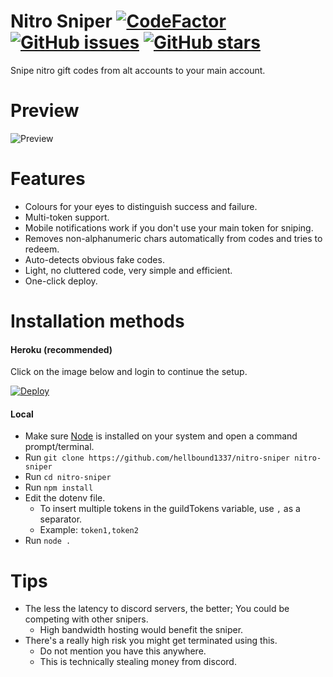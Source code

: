 # Nitro Sniper [![CodeFactor](https://www.codefactor.io/repository/github/hellbound1337/nitro-sniper/badge)](https://www.codefactor.io/repository/github/hellbound1337/nitro-sniper) [![GitHub issues](https://img.shields.io/github/issues/hellbound1337/nitro-sniper?style=flat)](https://github.com/hellbound1337/nitro-sniper/issues) [![GitHub stars](https://img.shields.io/github/stars/hellbound1337/nitro-sniper?style=flat)](https://github.com/hellbound1337/nitro-sniper/stargazers)
Snipe nitro gift codes from alt accounts to your main account.

# Preview 
![Preview](https://i.imgur.com/PU3QaZc.png)

# Features
- Colours for your eyes to distinguish success and failure.
- Multi-token support.
- Mobile notifications work if you don't use your main token for sniping.
- Removes non-alphanumeric chars automatically from codes and tries to redeem.
- Auto-detects obvious fake codes.
- Light, no cluttered code, very simple and efficient.
- One-click deploy.

# Installation methods
#### Heroku (recommended)
Click on the image below and login to continue the setup.  

[![Deploy](https://www.herokucdn.com/deploy/button.svg)](https://heroku.com/deploy?template=https://github.com/hellbound1337/nitro-sniper/tree/master)  

#### Local
- Make sure [Node](https://nodejs.org/en/) is installed on your system and open a command prompt/terminal.
- Run `git clone https://github.com/hellbound1337/nitro-sniper nitro-sniper`
- Run `cd nitro-sniper`
- Run `npm install`
- Edit the dotenv file. <br>
    - To insert multiple tokens in the guildTokens variable, use `,` as a separator.<br>
    - Example: `token1,token2`
- Run `node .`

# Tips
- The less the latency to discord servers, the better; You could be competing with other snipers. <br>
    - High bandwidth hosting would benefit the sniper.
- There's a really high risk you might get terminated using this. <br>
    - Do not mention you have this anywhere. <br>
    - This is technically stealing money from discord.
